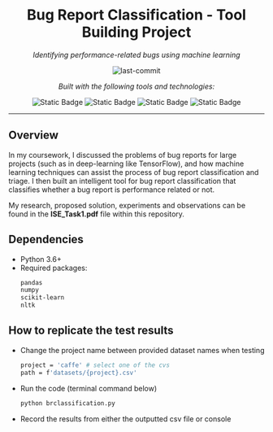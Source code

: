<div align="center">
  
# Bug Report Classification - Tool Building Project

<em>Identifying performance-related bugs using machine learning</em>

<img src="https://img.shields.io/github/last-commit/ofirmstone/bug-report-classification?style=flat&logo=git&logoColor=white&color=blue" alt="last-commit">

<em>Built with the following tools and technologies:</em>

<img alt="Static Badge" src="https://img.shields.io/badge/Python-%233776AB?logo=python&logoColor=white">
<img alt="Static Badge" src="https://img.shields.io/badge/Pandas-%23150458?logo=pandas&logoColor=white">
<img alt="Static Badge" src="https://img.shields.io/badge/NumPy-%23013243?logo=numpy&logoColor=white">
<img alt="Static Badge" src="https://img.shields.io/badge/scikit--learn-%23F7931E?logo=scikitlearn&logoColor=white">

</div>

---

## Overview

In my coursework, I discussed the problems of bug reports for large projects (such as in deep-learning like TensorFlow), and how machine learning techniques can assist the process of bug report classification and triage. I then built an intelligent tool for bug report classification that classifies whether a bug report is performance related or not.

My research, proposed solution, experiments and observations can be found in the **ISE_Task1.pdf** file within this repository.

## Dependencies
- Python 3.6+
- Required packages:
  ```bash
  pandas
  numpy
  scikit-learn
  nltk
  ```

## How to replicate the test results

- Change the project name between provided dataset names when testing
  ```bash
  project = 'caffe' # select one of the cvs
  path = f'datasets/{project}.csv'
  ```
- Run the code (terminal command below)
  ```bash
  python brclassification.py
  ```
- Record the results from either the outputted csv file or console
